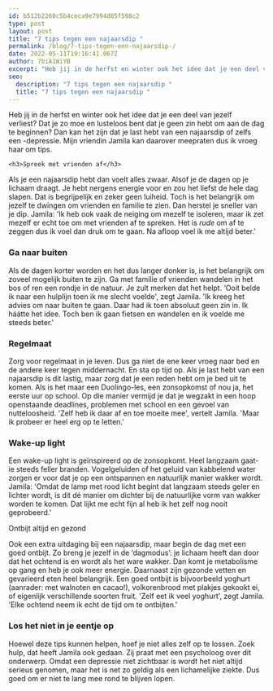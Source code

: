 ```yaml
---
id: b512b2260c5b4ceca9e7994d05f598c2
type: post
layout: post
title: "7 tips tegen een najaarsdip "
permalink: /blog/7-tips-tegen-een-najaarsdip-/
date: 2022-05-11T19:16:41.067Z
author: 7biA1WiYB
excerpt: "Heb jij in de herfst en winter ook het idee dat je een deel van jezelf verliest? Dat je zo moe en lusteloos bent dat je geen zin hebt om aan de dag te beginnen? Dan kan het zijn dat je last hebt van een najaarsdip of zelfs een -depressie. Mijn vriendin Jamila kan daarover meepraten dus ik vroeg haar om tips.   "
seo:
  description: "7 tips tegen een najaarsdip "
  title: "7 tips tegen een najaarsdip "
---
```

Heb jij in de herfst en winter ook het idee dat je een deel van jezelf verliest? Dat je zo moe en lusteloos bent dat je geen zin hebt om aan de dag te beginnen? Dan kan het zijn dat je last hebt van een najaarsdip of zelfs een -depressie. Mijn vriendin Jamila kan daarover meepraten dus ik vroeg haar om tips.   

    <h3>Spreek met vrienden af</h3>
<p>Als je een najaarsdip hebt dan voelt alles zwaar. Alsof je de dagen op je lichaam draagt. Je hebt nergens energie voor en zou het liefst de hele dag slapen. Dat is begrijpelijk en zeker geen luiheid. Toch is het belangrijk om jezelf te dwingen om vrienden en familie te zien. Dan herstel je sneller van je dip. Jamila: 'Ik heb ook vaak de neiging om mezelf te isoleren, maar ik zet mezelf er echt toe om met vrienden af te spreken. Het is <em>rude </em>om af te zeggen dus ik voel dan druk om te gaan. Na afloop voel ik me altijd beter.' </p>
<h3>Ga naar buiten</h3>
<p>Als de dagen korter worden en het dus langer donker is, is het belangrijk om zoveel mogelijk buiten te zijn. Ga met familie of vrienden wandelen in het bos of ren een rondje in de natuur. Je zult merken dat het helpt. ‘Ooit belde ik naar een hulplijn toen ik me slecht voelde', zegt Jamila. 'Ik kreeg het advies om naar buiten te gaan. Daar had ik toen absoluut geen zin in. Ik háátte het idee. Toch ben ik gaan fietsen en wandelen en ik voelde me steeds beter.’ </p>
<h3>Regelmaat</h3>
<p>Zorg voor regelmaat in je leven. Dus ga niet de ene keer vroeg naar bed en de andere keer tegen middernacht. En sta op tijd op. Als je last hebt van een najaarsdip is dit lastig, maar zorg dat je een reden hebt om je bed uit te komen. Als is het maar een Duolingo-les, een zonsopkomst of nou ja, het eerste uur op school. Op die manier vermijd je dat je wegzakt in een hoop openstaande deadlines, problemen met school en een gevoel van nutteloosheid. 'Zelf heb ik daar af en toe moeite mee', vertelt Jamila. 'Maar ik probeer er heel erg op te letten.'</p>
<h3>Wake-up light</h3>
<p>Een wake-up light is geïnspireerd op de zonsopkomt. Heel langzaam gaat-ie steeds feller branden. Vogelgeluiden of het geluid van kabbelend water zorgen er voor dat je op een ontspannen en natuurlijk manier wakker wordt. Jamila: 'Omdat de lamp met rood licht begint dat langzaam steeds geler en lichter wordt, is dit dé manier om dichter bij de natuurlijke vorm van wakker worden te komen. Dat lijkt me echt fijn al heb ik het zelf nog nooit geprobeerd.'</p>
<p>Ontbijt altijd en gezond </p>
<p>Ook een extra uitdaging bij een najaarsdip, maar begin de dag met een goed ontbijt. Zo breng je jezelf in de ‘dagmodus’: je lichaam heeft dan door dat het ochtend is en wordt als het ware wakker. Dan komt je metabolisme op gang en heb je ook meer energie. Daarnaast zijn gezonde vetten en gevarieerd eten heel belangrijk. Een goed ontbijt is bijvoorbeeld yoghurt (aanrader: met walnoten en cacao!), volkorenbrood met plakjes gekookt ei, of eigenlijk verschillende soorten fruit. 'Zelf eet ik veel yoghurt', zegt Jamila. 'Elke ochtend neem ik echt de tijd om te ontbijten.'</p>
<h3>Los het niet in je eentje op</h3>
<p>Hoewel deze tips kunnen helpen, hoef je niet alles zelf op te lossen. Zoek hulp, dat heeft Jamila ook gedaan. Zij praat met een psycholoog over dit onderwerp. Omdat een depressie niet zichtbaar is wordt het niet altijd serieus genomen, maar het is net zo geldig als een lichamelijke ziekte. Dus goed om er niet te lang mee rond te blijven lopen. </p>  
